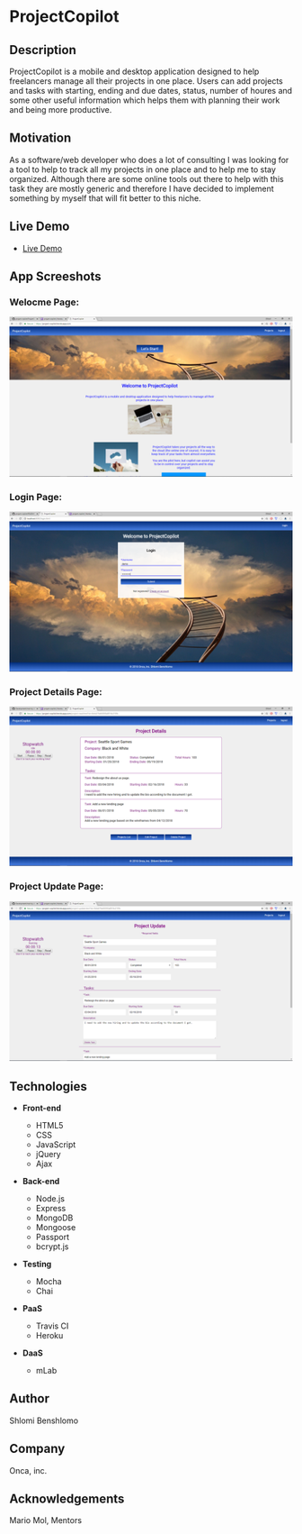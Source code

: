 # ProjectCopilot

## Description
ProjectCopilot is a mobile and desktop application designed to help freelancers manage all their projects in one place.
Users can add projects and tasks with starting, ending and due dates, status, number of houres and some other useful information which helps them with planning their work and being more productive.

## Motivation
As a software/web developer who does a lot of consulting I was looking for a tool to help to track all my projects in one place and to help me to stay organized. Although there are some online tools out there to help with this task they are mostly generic and therefore I have decided to implement something by myself that will fit better to this niche.

## Live Demo
- [Live Demo](https://project-copilot.herokuapp.com/)

## App Screeshots

### Welocme Page:
![Welocme Page](https://github.com/shlomibe21/project-copilot/blob/master/public/screenshots/ProjectCopilot_index.png)

### Login Page:
![Login Page](https://github.com/shlomibe21/project-copilot/blob/master/public/screenshots/ProjectCopilot_login.png)

### Project Details Page:
![View a single Project](https://github.com/shlomibe21/project-copilot/blob/master/public/screenshots/ProjectCopilot_viewPage.png)

### Project Update Page:
![Edit Project](https://github.com/shlomibe21/project-copilot/blob/master/public/screenshots/ProjectCopilot_updatePage.png)

## Technologies

- **Front-end**

  - HTML5
  - CSS
  - JavaScript
  - jQuery
  - Ajax

- **Back-end**

  - Node.js
  - Express
  - MongoDB
  - Mongoose
  - Passport
  - bcrypt.js

- **Testing**

  - Mocha
  - Chai

- **PaaS**

  - Travis CI
  - Heroku

- **DaaS**

  - mLab

## Author
Shlomi Benshlomo 
## Company
Onca, inc.

## Acknowledgements
Mario Mol, Mentors

